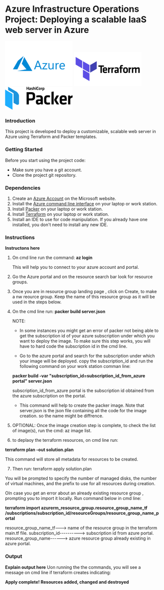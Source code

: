 # Azure Infrastructure Operations Project: Deploying a scalable IaaS web server in Azure


<img src="images/Microsoft_Azure-Logo.wine.png" width="220" >      <img src="images/Terraform-logo.png" width="220" >    <img src="images/packer_empty.png" width="220" >


### Introduction
This project is developed to deploy a customizable, scalable web server in Azure using Terraform and Packer templates.

### Getting Started
Before you start using the project code:
* Make sure you have a git account.
* Clone the project git repository. 

### Dependencies
1. Create an [Azure Account](https://portal.azure.com) on the Microsoft website. 
2. Install the [Azure command line interface](https://docs.microsoft.com/en-us/cli/azure/install-azure-cli?view=azure-cli-latest) on your laptop or work station.
3. Install [Packer](https://www.packer.io/downloads) on your laptop or work station.
4. Install [Terraform](https://www.terraform.io/downloads.html) on your laptop or work station.
5. Install an IDE to use for code manipulation. If you already have one installed, you don't need to 
   install any new IDE. 

### Instructions
**Instructons here**
1. On cmd line run the command: **az login**

   This will help you to connect to your azure account and portal. 
2. Go the Azure portal and on the resource search bar look for resource groups.

3. Once you are in resource  group landing page , click on Create, to make a nw reource group. Keep the name of this resource group as it will be used in the steps below.

4. On the cmd  line run: **packer build server.json**

   NOTE: 

   * In some instances you might get an error of packer not being able to get the subscription id of your azure subscription under which you want to deploy the image. To make sure this step works, you will have to hard code the subscription id in the cmd line. 

   * Go to the azure portal and search for the subscription under which your image will be deployed. copy the subscription_id and  run the following command on your work station comman line: 

    **packer build  -var "subscription_id=subscription_id_from_azure portal" server.json**

    subscription_id_from_azure portal is the subscription id obtained from the azure subscription on the portal. 

   * This command will help to create the packer image. Note that server.json is the json file  containing all the code for the image creation. so  the name might be diffrence.

5. OPTIONAL: Once the image  creation step is complete, to check the list of image(s), run the cmd: az image list.

6. to deplaoy the terraform resources, on cmd line run: 

  **terraform plan -out solution.plan** 

  This command will store  all metadata for resources to be created.

7. Then run: terraform apply solution.plan

  You will be prompted to specify the number of managed disks, the number of virtual machines, and the prefix to use for all resources during creation.

  OIn case you get an error about an already existing resource group , prompting you to import it locally. Run command below in cmd line:

  **terraform import azurerm_resource_group.resource_group_name_tf /subscriptions/subscription_id/resourceGroups/resource_group_name_portal**
  
  resource_group_name_tf---> name of the resource group in the terraform main.tf file.
  subscription_id----------> subscription id from azure portal.
  resource_group_name------> azure resource group already existing in azure portal.


### Output
**Explain output here**
Uon running the  the  commands, you will see a message on cmd line if terraform creates indicating: 

**Apply complete! Resources added, changed and destroyed**
